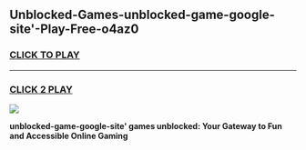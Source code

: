 
## Unblocked-Games-unblocked-game-google-site'-Play-Free-o4az0
<h3>
<a href="https://premium76.site?title=unblocked-game-google-site'&ref=24M">CLICK TO PLAY</a></h3>
<hr>

<h3>
<a href="https://premium76.site?title=unblocked-game-google-site'&ref=24M">CLICK 2 PLAY</a>
  
</h3>

<a href="https://premium76.site?title=unblocked-game-google-site'&ref=24M"><img src="https://clearcache.store/games.png"></a>


**unblocked-game-google-site' games unblocked: Your Gateway to Fun and Accessible Online Gaming**
